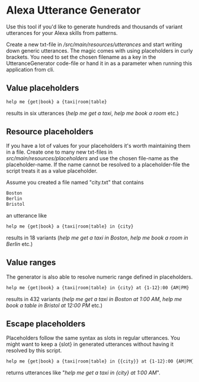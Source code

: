 # Alexa Utterance Generator
Use this tool if you'd like to generate hundreds and thousands of variant utterances
for your Alexa skills from patterns.

Create a new txt-file in _/src/main/resources/utterances_ and start writing down generic utterances.
The magic comes with using placeholders in curly brackets. You need to set the chosen filename as a key
in the UtteranceGenerator code-file or hand it in as a parameter when running this application from cli.

## Value placeholders
```xml
help me {get|book} a {taxi|room|table}
```

results in six utterances (_help me get a taxi_, _help me book a room_ etc.)

## Resource placeholders

If you have a lot of values for your placeholders it's worth maintaining them in
a file. Create one to many new txt-files in _src/main/resources/placeholders_ and use
the chosen file-name as the placeholder-name. If the name cannot be resolved to
a placeholder-file the script treats it as a value placeholder.

Assume you created a file named "city.txt" that contains
```xml
Boston
Berlin
Bristol
```

an utterance like 

```xml
help me {get|book} a {taxi|room|table} in {city}
```

results in 18 variants (_help me get a taxi in Boston_, _help me book a room in Berlin_ etc.)

## Value ranges

The generator is also able to resolve numeric range defined in placeholders.

```xml
help me {get|book} a {taxi|room|table} in {city} at {1-12}:00 {AM|PM}
``` 

results in 432 variants (_help me get a taxi in Boston at 1:00 AM_, _help me book a table in Bristol at 12:00 PM_ etc.)

## Escape placeholders

Placeholders follow the same syntax as slots in regular utterances. You might want to keep a {slot} in 
generated utterances without having it resolved by this script. 

```xml
help me {get|book} a {taxi|room|table} in {{city}} at {1-12}:00 {AM|PM}
``` 

returns utterances like "_help me get a taxi in {city} at 1:00 AM_".